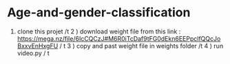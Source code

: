 # Age-and-gender-classification
1) clone this projet /t
2 ) download weight file from this link : https://mega.nz/file/6IcCQCzJ#M6R0iTcDaf9tFG0dEkn6EEPpclfQQcJoBxxvEnHxgFU / t
3 ) copy and past weight file in weights folder /t 
4 ) run video.py / t 
